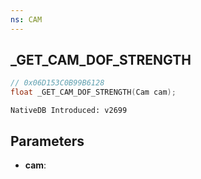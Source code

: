 ```yaml
---
ns: CAM 
---
```


## _GET_CAM_DOF_STRENGTH

```c
// 0x06D153C0B99B6128 
float _GET_CAM_DOF_STRENGTH(Cam cam);
```

```
NativeDB Introduced: v2699
```

## Parameters
* **cam**:
